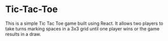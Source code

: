 # Tic-Tac-Toe
This is a simple Tic Tac Toe game built using React. It allows two players to take turns marking spaces in a 3x3 grid until one player wins or the game results in a draw.
